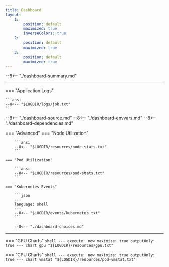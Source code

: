 ```yaml
---
title: Dashboard
layout:
    1:
        position: default
        maximized: true
        inverseColors: true
    2:
        position: default
        maximized: true
    3:
        position: default
        maximized: true
---
```


--8<-- "./dashboard-summary.md"

---

=== "Application Logs"

    ```ansi
    --8<-- "$LOGDIR/logs/job.txt"
    ```

--8<-- "./dashboard-source.md"
--8<-- "./dashboard-envvars.md"
--8<-- "./dashboard-dependencies.md"

=== "Advanced"
    === "Node Utilization"

        ```ansi
        --8<-- "$LOGDIR/resources/node-stats.txt"
        ```

    === "Pod Utilization"

        ```ansi
        --8<-- "$LOGDIR/resources/pod-stats.txt"
        ```

    === "Kubernetes Events"

        ```json
        ---
        language: shell
        ---
        --8<-- "$LOGDIR/events/kubernetes.txt"
        ```

        --8<-- "./dashboard-choices.md"

---

=== "GPU Charts"
    ```shell
    ---
    execute: now
    maximize: true
    outputOnly: true
    ---
    chart gpu "${LOGDIR}/resources/gpu.txt"
    ```

=== "CPU Charts"
    ```shell
    ---
    execute: now
    maximize: true
    outputOnly: true
    ---
    chart vmstat "${LOGDIR}/resources/pod-vmstat.txt"
    ```
